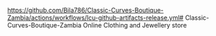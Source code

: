 https://github.com/Bila786/Classic-Curves-Boutique-Zambia/actions/workflows/lcu-github-artifacts-release.yml# Classic-Curves-Boutique-Zambia
Online Clothing and Jewellery store
